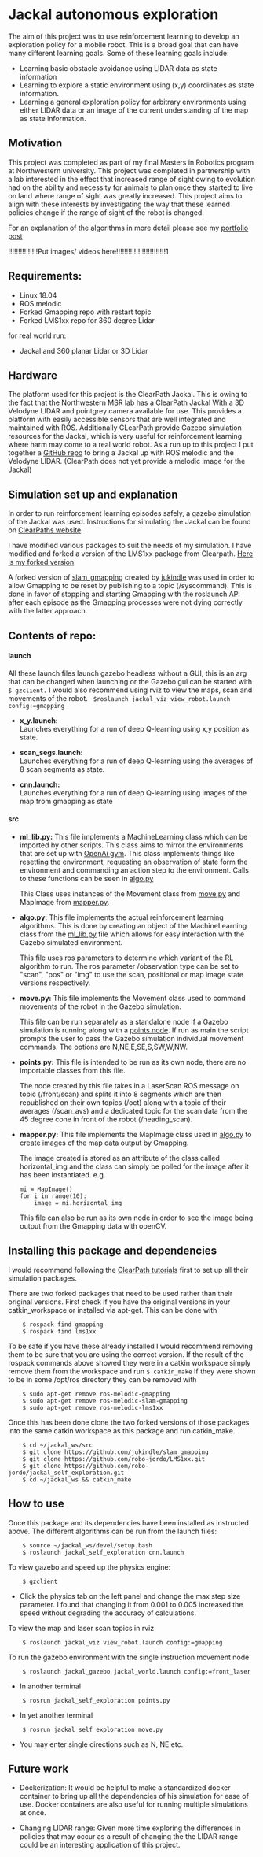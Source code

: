 # Jackal autonomous exploration
The aim of this project was to use reinforcement learning to develop an exploration policy for a mobile robot. This is a broad goal that can have many different learning goals. Some of these learning goals include:
* Learning basic obstacle avoidance using LIDAR data as state information
* Learning to explore a static environment using (x,y) coordinates as state information.
* Learning a general exploration policy for arbitrary environments using either LIDAR data or an image of the current understanding of the map as state information.

## Motivation
This project was completed as part of my final Masters in Robotics program at Northwestern university. This project was completed in partnership with a lab interested in the effect that increased range of sight owing to evolution had on the ability and necessity for animals to plan once they started to live on land where range of sight was greatly increased. This project aims to align with these interests by investigating the way that these learned policies change if the range of sight of the robot is changed.

For an explanation of the algorithms in more detail please see my [portfolio post](https://robo-jordo.github.io/portfolio/#portfolioModal12)

!!!!!!!!!!!!!!!Put images/ videos here!!!!!!!!!!!!!!!!!!!!!!!!!1

## Requirements:

* Linux 18.04
* ROS melodic
* Forked Gmapping repo with restart topic
* Forked LMS1xx repo for 360 degree Lidar

for real world run:

* Jackal and 360 planar Lidar or 3D Lidar

## Hardware
The platform used for this project is the ClearPath Jackal. This is owing to the fact that the Northwestern MSR lab has a ClearPath Jackal With a 3D Velodyne LIDAR and pointgrey camera available for use. This provides a platform with easily accessible sensors that are well integrated and maintained with ROS. Additionally CLearPath provide Gazebo simulation resources for the Jackal, which is very useful for reinforcement learning where harm may come to a real world robot. As a run up to this project I put together a [GitHub repo](https://github.com/robo-jordo/jackal_melodic_bringup) to bring a Jackal up with ROS melodic  and the Velodyne LIDAR. (ClearPath does not yet provide a melodic image for the Jackal)

## Simulation set up and explanation

In order to run reinforcement learning episodes safely, a gazebo simulation of the Jackal was used. Instructions for simulating the Jackal can be found on [ClearPaths website](https://www.clearpathrobotics.com/assets/guides/jackal/simulation.html).

I have modified various packages to suit the needs of my simulation.
I have modified and forked a version of the LMS1xx package from Clearpath.
[Here is my forked version](https://github.com/robo-jordo/LMS1xx).

A forked version of [slam_gmapping](https://github.com/jukindle/slam_gmapping) created by [jukindle](https://github.com/jukindle) was used in order to allow Gmapping to be reset by publishing to a topic (/syscommand). This is done in favor of stopping and starting Gmapping with the roslaunch API after each episode as the Gmapping processes were not dying correctly with the latter approach.

## Contents of repo:
#### launch
All these launch files launch gazebo headless without a GUI, this is an arg that can be changed when launching or the Gazebo gui can be started with 
```$ gzclient.```
I would also recommend using rviz to view the maps, scan and movements of the robot.
``` $roslaunch jackal_viz view_robot.launch config:=gmapping```

* **x_y.launch:**  
    Launches everything for a run of deep Q-learning using x,y position as state.

* **scan_segs.launch:**  
    Launches everything for a run of deep Q-learning using the averages of 8 scan segments as state.

* **cnn.launch:**  
    Launches everything for a run of deep Q-learning using images of the map from gmapping as state

#### src

* **ml_lib.py:**
    This file implements a MachineLearning class which can be imported by other scripts. This class aims to mirror the environments that are set up with [OpenAi gym](https://gym.openai.com/). This class implements things like resetting the environment, requesting an observation of state form the environment and commanding an action step to the environment.
    Calls to these functions can be seen in [algo.py](src/algo.py)

    This Class uses instances of the Movement class from [move.py](src/move.py) and MapImage from [mapper.py](src/mapper.py).

* **algo.py:**
    This file implements the actual reinforcement learning algorithms. This is done by creating an object of the MachineLearning class from the [ml_lib.py](src/ml_lib.py) file which allows for easy interaction with the Gazebo simulated environment.

    This file uses ros parameters to determine which variant of the RL algorithm to run. The ros parameter /observation type can be set to "scan", "pos" or "img" to use the scan, positional or map image state versions respectively.

* **move.py:**
    This file implements the Movement class used to command movements of the robot in the Gazebo simulation. 

    This file can be run separately as a standalone node if a Gazebo simulation is running along with a [points node](src/points.py). If run as main the script prompts the user to pass the Gazebo simulation individual movement commands. The options are N,NE,E,SE,S,SW,W,NW.

* **points.py:**
    This file is intended to be run as its own node, there are no importable classes from this file.

    The node created by this file takes in a LaserScan ROS message on topic (/front/scan) and splits it into 8 segments which are then republished on their own topics (/oct<N>) along with a topic of their averages (/scan_avs) and a dedicated topic for the scan data from the 45 degree cone in front of the robot (/heading_scan).

* **mapper.py:**
    This file implements the MapImage class used in [algo.py](src/algo.py) to create images of the map data output by Gmapping.

    The image created is stored as an attribute of the class called horizontal_img and the class can simply be polled for the image after it has been instantiated.
    e.g.
    ```
    mi = MapImage()
    for i in range(10):
        image = mi.horizontal_img
    ```

    This file can also be run as its own node in order to see the image being output from the Gmapping data with openCV.


## Installing this package and dependencies
I would recommend following the [ClearPath tutorials](https://www.clearpathrobotics.com/assets/guides/jackal/simulation.html) first to set up all their simulation packages. 

There are two forked packages that need to be used rather than their original versions. First check if you have the original versions in your catkin_workspace or installed via apt-get. This can be done with 
```
    $ rospack find gmapping
    $ rospack find lms1xx
```
To be safe if you have these already installed I would recommend removing them to be sure that you are using the correct version. If the result of the rospack commands above showed they were in a catkin workspace simply remove them from the workspace and run ```$ catkin_make```
If they were shown to be in some /opt/ros directory they can be removed with 
```
    $ sudo apt-get remove ros-melodic-gmapping
    $ sudo apt-get remove ros-melodic-slam-gmapping
    $ sudo apt-get remove ros-melodic-lms1xx
```

Once this has been done clone the two forked versions of those packages into the same catkin workspace as this package and run catkin_make.

```
    $ cd ~/jackal_ws/src
    $ git clone https://github.com/jukindle/slam_gmapping
    $ git clone https://github.com/robo-jordo/LMS1xx.git
    $ git clone https://github.com/robo-jordo/jackal_self_exploration.git
    $ cd ~/jackal_ws && catkin_make
```

## How to use

Once this package and its dependencies have been installed as instructed above. The different algorithms can be run from the launch files:

```
    $ source ~/jackal_ws/devel/setup.bash
    $ roslaunch jackal_self_exploration cnn.launch
```

To view gazebo and speed up the physics engine:
```
    $ gzclient
```

* Click the physics tab on the left panel and change the max step size parameter. I found that changing it from 0.001 to 0.005 increased the speed without degrading the accuracy of calculations.

To view the map and laser scan topics in rviz

```
    $ roslaunch jackal_viz view_robot.launch config:=gmapping
```

To run the gazebo environment with the single instruction movement node
```
    $ roslaunch jackal_gazebo jackal_world.launch config:=front_laser
```

* In another terminal
```
    $ rosrun jackal_self_exploration points.py
```
* In yet another terminal 
```
    $ rosrun jackal_self_exploration move.py
```
* You may enter single directions such as N, NE etc..


## Future work
* Dockerization: It would be helpful to make a standardized docker container to bring up all the dependencies of his simulation for ease of use. Docker containers are also useful for running multiple simulations at once.

* Changing LIDAR range: Given more time exploring the differences in policies that may occur as a result of changing the the LIDAR range could be an interesting application of this project.
